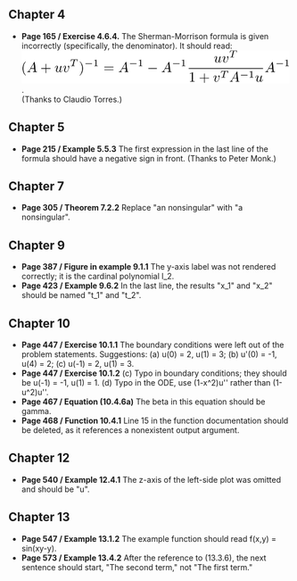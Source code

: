 ## Chapter 4
* **Page 165 / Exercise 4.6.4.** The Sherman-Morrison formula is given incorrectly (specifically, the denominator). It should read:  
![formula](Sherman-Morrison.svg).  
(Thanks to Claudio Torres.)

## Chapter 5
* **Page 215 / Example 5.5.3** The first expression in the last line of the formula should have a negative sign in front. (Thanks to Peter Monk.) 

## Chapter 7
* **Page 305 / Theorem 7.2.2** Replace "an nonsingular" with "a nonsingular".

## Chapter 9
* **Page 387 / Figure in example 9.1.1** The y-axis label was not rendered correctly; it is the cardinal polynomial l_2.
* **Page 423 / Example 9.6.2** In the last line, the results "x_1" and "x_2" should be named "t_1" and "t_2". 

## Chapter 10
* **Page 447 / Exercise 10.1.1** The boundary conditions were left out of the problem statements. Suggestions: (a) u(0) = 2, u(1) = 3; (b) u'(0) = -1, u(4) = 2; (c) u(-1) = 2, u(1) = 3.
* **Page 447 / Exercise 10.1.2** (c) Typo in boundary conditions; they should be u(-1) = -1, u(1) = 1. (d) Typo in the ODE, use (1-x^2)u'' rather than (1-u^2)u''. 
* **Page 467 / Equation (10.4.6a)** The beta in this equation should be gamma. 
* **Page 468 / Function 10.4.1** Line 15 in the function documentation should be deleted, as it references a nonexistent output argument. 

## Chapter 12 
* **Page 540 / Example 12.4.1** The z-axis of the left-side plot was omitted and should be "u". 

## Chapter 13
* **Page 547 / Example 13.1.2** The example function should read f(x,y) = sin(xy-y).
* **Page 573 / Example 13.4.2** After the reference to (13.3.6), the next sentence should start, "The second term," not "The first term." 
